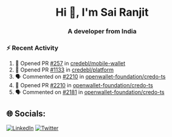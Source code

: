 <h1 align="center">Hi 👋, I'm Sai Ranjit</h1>
<h3 align="center">A developer from India</h3>

### :zap: Recent Activity

<!--START_SECTION:activity-->
1. 💪 Opened PR [#257](https://github.com/credebl/mobile-wallet/pull/257) in [credebl/mobile-wallet](https://github.com/credebl/mobile-wallet)
2. 💪 Opened PR [#1133](https://github.com/credebl/platform/pull/1133) in [credebl/platform](https://github.com/credebl/platform)
3. 🗣 Commented on [#2210](https://github.com/openwallet-foundation/credo-ts/pull/2210#issuecomment-2692823147) in [openwallet-foundation/credo-ts](https://github.com/openwallet-foundation/credo-ts)
4. 💪 Opened PR [#2210](https://github.com/openwallet-foundation/credo-ts/pull/2210) in [openwallet-foundation/credo-ts](https://github.com/openwallet-foundation/credo-ts)
5. 🗣 Commented on [#2181](https://github.com/openwallet-foundation/credo-ts/pull/2181#issuecomment-2690015884) in [openwallet-foundation/credo-ts](https://github.com/openwallet-foundation/credo-ts)
<!--END_SECTION:activity-->

## 🌐 Socials:
[![LinkedIn](https://img.shields.io/badge/LinkedIn-%230077B5.svg?logo=linkedin&logoColor=white)](https://linkedin.com/in/sairanjit) [![Twitter](https://img.shields.io/badge/Twitter-%231DA1F2.svg?logo=Twitter&logoColor=white)](https://twitter.com/sairanjit_) 
